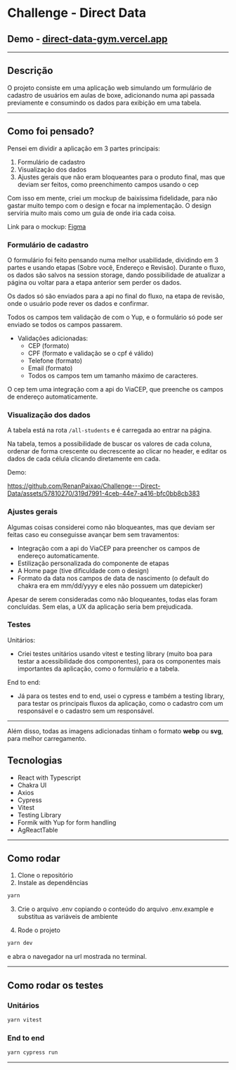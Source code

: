 # Challenge - Direct Data

## Demo - [direct-data-gym.vercel.app](https://direct-data-gym.vercel.app)

---

## Descrição

O projeto consiste em uma aplicação web simulando um formulário de cadastro de usuários em aulas de boxe, adicionando 
numa api passada previamente e consumindo os dados para exibição em uma tabela. 

---

## Como foi pensado?

Pensei em dividir a aplicação em 3 partes principais:

1. Formulário de cadastro
2. Visualização dos dados
3. Ajustes gerais que não eram bloqueantes para o produto final, mas que deviam ser feitos, como preenchimento 
campos usando o cep

Com isso em mente, criei um mockup de baixíssima fidelidade, para não gastar muito tempo com o design e focar na 
implementação. O design serviria muito mais como um guia de onde iria cada coisa.

Link para o mockup: [Figma](https://www.figma.com/file/6jL5rUb9TKgmX18qP7596A/Direct-Data---Challenge)

### Formulário de cadastro

O formulário foi feito pensando numa melhor usabilidade, dividindo em 3 partes e usando etapas (Sobre você, Endereço e 
Revisão). Durante o fluxo, os dados são salvos na session storage, dando possibilidade de atualizar a página ou voltar para a etapa anterior sem 
perder os dados.

Os dados só são enviados para a api no final do fluxo, na etapa de revisão, onde o usuário pode rever os dados e confirmar.

Todos os campos tem validação de com o Yup, e o formulário só pode ser enviado se todos os campos passarem.

- Validações adicionadas:
    - CEP (formato)
    - CPF (formato e validação se o cpf é válido)
    - Telefone (formato)
    - Email (formato)
    - Todos os campos tem um tamanho máximo de caracteres.

O cep tem uma integração com a api do ViaCEP, que preenche os campos de endereço automaticamente.

### Visualização dos dados

A tabela está na rota `/all-students` e é carregada ao entrar na página.

Na tabela, temos a possibilidade de buscar os valores de cada coluna, ordenar de forma crescente ou decrescente 
ao clicar no header, e editar os dados de cada célula clicando diretamente em cada.

Demo:

https://github.com/RenanPaixao/Challenge---Direct-Data/assets/57810270/319d7991-4ceb-44e7-a416-bfc0bb8cb383

### Ajustes gerais

Algumas coisas considerei como não bloqueantes, mas que deviam ser feitas caso eu conseguisse avançar bem sem travamentos:

- Integração com a api do ViaCEP para preencher os campos de endereço automaticamente.
- Estilização personalizada do componente de etapas
- A Home page (tive dificuldade com o design)
- Formato da data nos campos de data de nascimento (o default do chakra era em mm/dd/yyyy e eles não possuem um datepicker)

Apesar de serem consideradas como não bloqueantes, todas elas foram concluídas. Sem elas, a UX da aplicação seria bem prejudicada.

### Testes

Unitários:

- Criei testes unitários usando vitest e testing library (muito boa para testar a acessibilidade dos componentes), 
para os componentes mais importantes da aplicação, como o formulário e a tabela.

End to end:
- Já para os testes end to end, usei o cypress e também a testing library, para testar os principais fluxos da 
aplicação, como o cadastro com um responsável e o cadastro sem um responsável.

---

Além disso, todas as imagens adicionadas tinham o formato **webp** ou **svg**, para melhor carregamento.

## Tecnologias

- React with Typescript
- Chakra UI
- Axios
- Cypress
- Vitest 
- Testing Library
- Formik with Yup for form handling
- AgReactTable 

---

## Como rodar

1. Clone o repositório
2. Instale as dependências

```bash
yarn
```

3. Crie o arquivo .env copiando o conteúdo do arquivo .env.example e substitua as variáveis de ambiente

4. Rode o projeto

```bash
yarn dev
```

e abra o navegador na url mostrada no terminal.

---

## Como rodar os testes

### Unitários
```bash
yarn vitest
```

### End to end

```bash
yarn cypress run
```
---


